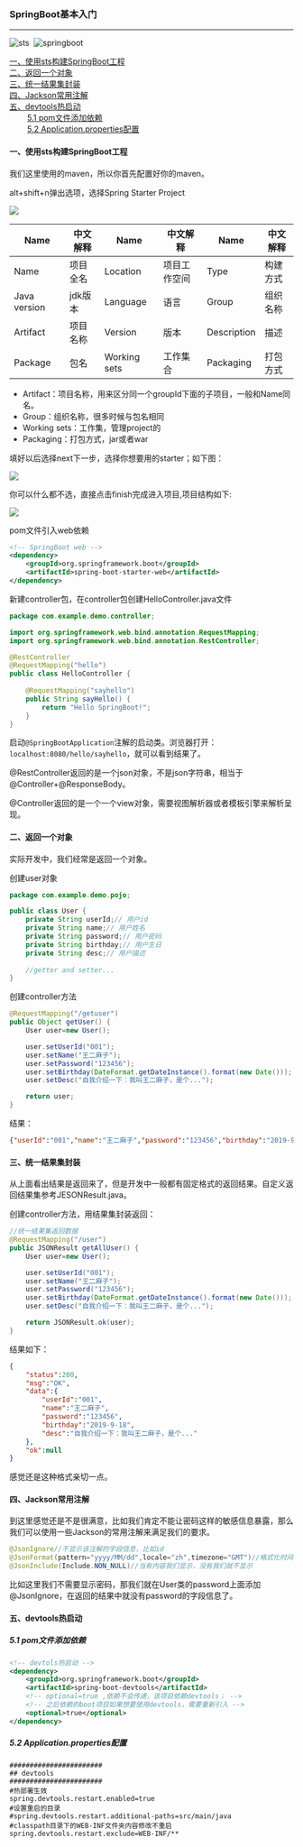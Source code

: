 ### SpringBoot基本入门

----
![sts](https://img.shields.io/static/v1?label=STS&message=4.3.2.RELEASE&color=brightgreen)&nbsp;&nbsp;![springboot](https://img.shields.io/static/v1?label=springboot&message=2.1.8.RELEASE&color=brightgreen)&nbsp;&nbsp;


<nav>
    <a href="#一使用sts构建SpringBoot工程">一、使用sts构建SpringBoot工程</a><br/>
    <a href="#二返回一个对象">二、返回一个对象</a><br/>
    <a href="#三统一结果集封装">三、统一结果集封装</a><br/>
    <a href="#四Jackson常用注解">四、Jackson常用注解</a><br/>
    <a href="#五devtools热启动">五、devtools热启动</a><br/>
    &nbsp;&nbsp;&nbsp;&nbsp;&nbsp;&nbsp;&nbsp;&nbsp;<a href="#5.1 pom文件添加依赖">5.1 pom文件添加依赖</a><br/>
    &nbsp;&nbsp;&nbsp;&nbsp;&nbsp;&nbsp;&nbsp;&nbsp;<a href="#5.2 Application.properties配置">5.2 Application.properties配置</a><br/>
</nav>



#### 一、使用sts构建SpringBoot工程

我们这里使用的maven，所以你首先配置好你的maven。

alt+shift+n弹出选项，选择Spring Starter Project

![](README.assets/%E6%9E%84%E5%BB%BASpringBoot%E5%B7%A5%E7%A8%8B.png)

| Name         | 中文解释 | Name         | 中文解释     | Name        | 中文解释 |
| ------------ | -------- | ------------ | ------------ | ----------- | -------- |
| Name         | 项目全名 | Location     | 项目工作空间 | Type        | 构建方式 |
| Java version | jdk版本  | Language     | 语言         | Group       | 组织名称 |
| Artifact     | 项目名称 | Version      | 版本         | Description | 描述     |
| Package      | 包名     | Working sets | 工作集合     | Packaging   | 打包方式 |

- Artifact：项目名称，用来区分同一个groupId下面的子项目，一般和Name同名。
- Group：组织名称，很多时候与包名相同
- Working sets：工作集，管理project的
- Packaging：打包方式，jar或者war

填好以后选择next下一步，选择你想要用的starter；如下图：

![](README.assets/%E6%9E%84%E5%BB%BASpringBoot%E5%B7%A5%E7%A8%8B2.png)

你可以什么都不选，直接点击finish完成进入项目,项目结构如下:

![](README.assets/%E6%9E%84%E5%BB%BASpringBoot%E5%B7%A5%E7%A8%8B3%E9%A1%B9%E7%9B%AE%E7%BB%93%E6%9E%84.png)

pom文件引入web依赖

```xml
<!-- SpringBoot web -->
<dependency>
    <groupId>org.springframework.boot</groupId>
    <artifactId>spring-boot-starter-web</artifactId>
</dependency>
```

新建controller包，在controller包创建HelloController.java文件

```java
package com.example.demo.controller;

import org.springframework.web.bind.annotation.RequestMapping;
import org.springframework.web.bind.annotation.RestController;

@RestController
@RequestMapping("hello")
public class HelloController {
	
	@RequestMapping("sayhello")
	public String sayHello() {
		return "Hello SpringBoot!";
	}
}

```

启动`@SpringBootApplication`注解的启动类。浏览器打开：`localhost:8080/hello/sayhello`，就可以看到结果了。

@RestController返回的是一个json对象，不是json字符串，相当于@Controller+@ResponseBody。

@Controller返回的是一个一个view对象，需要视图解析器或者模板引擎来解析呈现。

#### 二、返回一个对象

实际开发中，我们经常是返回一个对象。

创建user对象

```java
package com.example.demo.pojo;

public class User {
	private String userId;// 用户id
	private String name;// 用户姓名
	private String password;// 用户密码
	private String birthday;// 用户生日
	private String desc;// 用户描述
	
    //getter and setter...
}

```

创建controller方法

```java
@RequestMapping("/getuser")
public Object getUser() {
    User user=new User();

    user.setUserId("001");
    user.setName("王二麻子");
    user.setPassword("123456");
    user.setBirthday(DateFormat.getDateInstance().format(new Date()));
    user.setDesc("自我介绍一下：我叫王二麻子，是个...");

    return user;
}
```

结果：

```json
{"userId":"001","name":"王二麻子","password":"123456","birthday":"2019-9-18","desc":"自我介绍一下：我叫王二麻子，是个..."}
```

#### 三、统一结果集封装

从上面看出结果是返回来了，但是开发中一般都有固定格式的返回结果。自定义返回结果集参考JESONResult.java。

创建controller方法，用结果集封装返回：

```java
//统一结果集返回数据
@RequestMapping("/user")
public JSONResult getAllUser() {
    User user=new User();

    user.setUserId("001");
    user.setName("王二麻子");
    user.setPassword("123456");
    user.setBirthday(DateFormat.getDateInstance().format(new Date()));
    user.setDesc("自我介绍一下：我叫王二麻子，是个...");

    return JSONResult.ok(user);
}
```

结果如下：

```json
{
    "status":200,
    "msg":"OK",
    "data":{
        "userId":"001",
        "name":"王二麻子",
        "password":"123456",
        "birthday":"2019-9-18",
        "desc":"自我介绍一下：我叫王二麻子，是个..."
    },
    "ok":null
}
```

感觉还是这种格式亲切一点。

#### 四、Jackson常用注解

到这里感觉还是不是很满意，比如我们肯定不能让密码这样的敏感信息暴露，那么我们可以使用一些Jackson的常用注解来满足我们的要求。

```java
@JsonIgnore//不显示该注解的字段信息，比如id
@JsonFormat(pattern="yyyy/MM/dd",locale="zh",timezone="GMT")//格式化时间，我们按照中国的时间，东八区，格式：yyyy/MM/dd
@JsonInclude(Include.NON_NULL)//当有内容我们显示，没有我们就不显示
```

比如这里我们不需要显示密码，那我们就在User类的password上面添加@JsonIgnore，在返回的结果中就没有password的字段信息了。

#### 五、devtools热启动

##### 5.1 pom文件添加依赖

```xml
<!-- devtols热启动 -->
<dependency>
    <groupId>org.springframework.boot</groupId>
    <artifactId>spring-boot-devtools</artifactId>
    <!-- optional=true ,依赖不会传递，该项目依赖devtools； -->
    <!-- 之后依赖的boot项目如果想要使用devtools，需要重新引入 -->
    <optional>true</optional>
</dependency>
```

##### 5.2 Application.properties配置

```properties
#######################
## devtools
#######################
#热部署生效
spring.devtools.restart.enabled=true
#设置重启的目录
#spring.devtools.restart.additional-paths=src/main/java
#classpath目录下的WEB-INF文件夹内容修改不重启
spring.devtools.restart.exclude=WEB-INF/**
```

